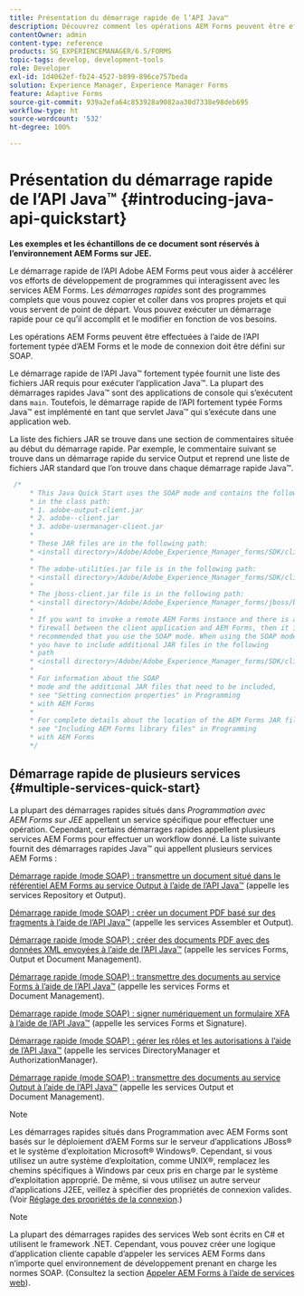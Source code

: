 ```yaml
---
title: Présentation du démarrage rapide de lʼAPI Java™
description: Découvrez comment les opérations AEM Forms peuvent être effectuées à l’aide de l’API Java™ fortement typée d’AEM Forms activée et avec une connexion définie sur SOAP.
contentOwner: admin
content-type: reference
products: SG_EXPERIENCEMANAGER/6.5/FORMS
topic-tags: develop, development-tools
role: Developer
exl-id: 1d4062ef-fb24-4527-b899-896ce757beda
solution: Experience Manager, Experience Manager Forms
feature: Adaptive Forms
source-git-commit: 939a2efa64c853928a9082aa30d7338e98deb695
workflow-type: ht
source-wordcount: '532'
ht-degree: 100%

---
```


# Présentation du démarrage rapide de lʼAPI Java™ {#introducing-java-api-quickstart}

**Les exemples et les échantillons de ce document sont réservés à l’environnement AEM Forms sur JEE.**

Le démarrage rapide de l’API Adobe AEM Forms peut vous aider à accélérer vos efforts de développement de programmes qui interagissent avec les services AEM Forms. Les *démarrages rapides* sont des programmes complets que vous pouvez copier et coller dans vos propres projets et qui vous servent de point de départ. Vous pouvez exécuter un démarrage rapide pour ce quʼil accomplit et le modifier en fonction de vos besoins.

Les opérations AEM Forms peuvent être effectuées à l’aide de l’API fortement typée dʼAEM Forms et le mode de connexion doit être défini sur SOAP.

Le démarrage rapide de lʼAPI Java™ fortement typée fournit une liste des fichiers JAR requis pour exécuter l’application Java™. La plupart des démarrages rapides Java™ sont des applications de console qui s’exécutent dans `main`. Toutefois, le démarrage rapide de l’API fortement typée Forms Java™ est implémenté en tant que servlet Java™ qui s’exécute dans une application web.

La liste des fichiers JAR se trouve dans une section de commentaires située au début du démarrage rapide. Par exemple, le commentaire suivant se trouve dans un démarrage rapide du service Output et reprend une liste de fichiers JAR standard que lʼon trouve dans chaque démarrage rapide Java™.

```java
 /*
     * This Java Quick Start uses the SOAP mode and contains the following JAR files
     * in the class path:
     * 1. adobe-output-client.jar
     * 2. adobe--client.jar
     * 3. adobe-usermanager-client.jar
     *
     * These JAR files are in the following path:
     * <install directory>/Adobe/Adobe_Experience_Manager_forms/SDK/client-libs/common
     *
     * The adobe-utilities.jar file is in the following path:
     * <install directory>/Adobe/Adobe_Experience_Manager_forms/SDK/client-libs/jboss
     *
     * The jboss-client.jar file is in the following path:
     * <install directory>/Adobe/Adobe_Experience_Manager_forms/jboss/bin/client
     *
     * If you want to invoke a remote AEM Forms instance and there is a
     * firewall between the client application and AEM Forms, then it is
     * recommended that you use the SOAP mode. When using the SOAP mode,
     * you have to include additional JAR files in the following
     * path
     * <install directory>/Adobe/Adobe_Experience_Manager_forms/SDK/client-libs/thirdparty
     *
     * For information about the SOAP
     * mode and the additional JAR files that need to be included,
     * see "Setting connection properties" in Programming
     * with AEM Forms
     *
     * For complete details about the location of the AEM Forms JAR files,
     * see "Including AEM Forms library files" in Programming
     * with AEM Forms
     */
```

## Démarrage rapide de plusieurs services {#multiple-services-quick-start}

La plupart des démarrages rapides situés dans *Programmation avec AEM Forms sur JEE* appellent un service spécifique pour effectuer une opération. Cependant, certains démarrages rapides appellent plusieurs services AEM Forms pour effectuer un workflow donné. La liste suivante fournit des démarrages rapides Java™ qui appellent plusieurs services AEM Forms :

[Démarrage rapide (mode SOAP) : transmettre un document situé dans le référentiel AEM Forms au service Output à l’aide de l’API Java™](/help/forms/developing/output-service-java-api-quick.md#quick-start-soap-mode-passing-a-document-located-in-the-repository-to-the-output-service-using-the-java-api) (appelle les services Repository et Output).

[Démarrage rapide (mode SOAP) : créer un document PDF basé sur des fragments à l’aide de l’API Java™](/help/forms/developing/output-service-java-api-quick.md#quick-start-soap-mode-creating-a-pdf-document-based-on-fragments-using-the-java-api) (appelle les services Assembler et Output).

[Démarrage rapide (mode SOAP) : créer des documents PDF avec des données XML envoyées à l’aide de l’API Java™](/help/forms/developing/forms-service-api-quick-starts.md#quick-start-soap-mode-creating-pdf-documents-with-submitted-xml-data-using-the-java-api) (appelle les services Forms, Output et Document Management).

[Démarrage rapide (mode SOAP) : transmettre des documents au service Forms à l’aide de l’API Java™](/help/forms/developing/forms-service-api-quick-starts.md#quick-start-soap-mode-passing-documents-to-the-forms-service-using-the-java-api) (appelle les services Forms et Document Management).

[Démarrage rapide (mode SOAP) : signer numériquement un formulaire XFA à l’aide de l’API Java™](/help/forms/developing/signature-service-java-api-quick.md#quick-start-soap-mode-digitally-signing-a-xfa-based-form-using-the-java-api) (appelle les services Forms et Signature).

[Démarrage rapide (mode SOAP) : gérer les rôles et les autorisations à l’aide de l’API Java™](/help/forms/developing/user-manager-java-api-quick.md#quick-start-soap-mode-managing-roles-and-permissions-using-the-java-api) (appelle les services DirectoryManager et AuthorizationManager).

[Démarrage rapide (mode SOAP) : transmettre des documents au service Output à l’aide de l’API Java™](/help/forms/developing/output-service-java-api-quick.md#quick-start-soap-mode-passing-documents-to-the-output-service-using-the-java-api) (appelle les services Output et Document Management).

>[!NOTE]
>
>Les démarrages rapides situés dans Programmation avec AEM Forms sont basés sur le déploiement d’AEM Forms sur le serveur d’applications JBoss® et le système d’exploitation Microsoft® Windows®. Cependant, si vous utilisez un autre système d’exploitation, comme UNIX®, remplacez les chemins spécifiques à Windows par ceux pris en charge par le système d’exploitation approprié. De même, si vous utilisez un autre serveur d’applications J2EE, veillez à spécifier des propriétés de connexion valides. (Voir [Réglage des propriétés de la connexion](/help/forms/developing/invoking-aem-forms-using-java.md#setting-connection-properties).)

>[!NOTE]
>
>La plupart des démarrages rapides des services Web sont écrits en C# et utilisent le framework .NET. Cependant, vous pouvez créer une logique d’application cliente capable d’appeler les services AEM Forms dans n’importe quel environnement de développement prenant en charge les normes SOAP. (Consultez la section [Appeler AEM Forms à lʼaide de services web](/help/forms/developing/invoking-aem-forms-using-web.md#invoking-aem-forms-using-web-services)).
